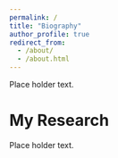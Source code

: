 ```yaml
---
permalink: /
title: "Biography"
author_profile: true
redirect_from: 
  - /about/
  - /about.html
---
```


Place holder text.

My Research
======
Place holder text.



